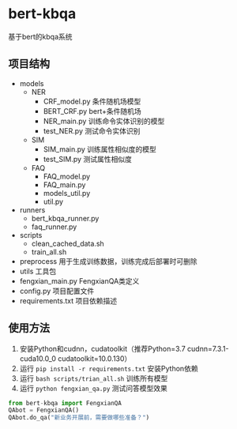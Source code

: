 # bert-kbqa
基于bert的kbqa系统
## 项目结构

* models
    * NER
        * CRF_model.py  条件随机场模型
        * BERT_CRF.py  bert+条件随机场
        * NER_main.py  训练命令实体识别的模型
        * test_NER.py  测试命令实体识别
    * SIM
        * SIM_main.py  训练属性相似度的模型
        * test_SIM.py 测试属性相似度
    * FAQ
        * FAQ_model.py
        * FAQ_main.py
        * models_util.py
        * util.py
* runners
    * bert_kbqa_runner.py
    * faq_runner.py
* scripts
    * clean_cached_data.sh
    * train_all.sh
* preprocess 用于生成训练数据，训练完成后部署时可删除
* utils 工具包
* fengxian_main.py  FengxianQA类定义
* config.py 项目配置文件
* requirements.txt 项目依赖描述

## 使用方法
1. 安装Python和cudnn，cudatoolkit（推荐Python=3.7 cudnn=7.3.1-cuda10.0_0 cudatoolkit=10.0.130）
2. 运行 `pip install -r requirements.txt` 安装Python依赖
3. 运行 `bash scripts/trian_all.sh` 训练所有模型
4. 运行 `python fengxian_qa.py` 测试问答模型效果
```Python
from bert-kbqa import FengxianQA
QAbot = FengxianQA()
QAbot.do_qa("新业务开展前，需要做哪些准备？")
```

